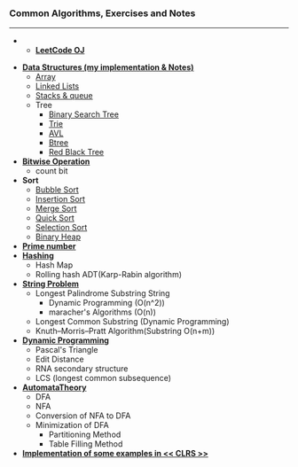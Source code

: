 ### Common Algorithms, Exercises and Notes
- - -
- * [**LeetCode OJ**](https://github.com/zpoint/Algorithms/tree/master/LeetCode)
* [**Data Structures (my implementation & Notes)**](#data-structure)
	* [Array](https://github.com/zpoint/Algorithms/tree/master/Array)
	* [Linked Lists](https://github.com/zpoint/Algorithms/tree/master/Linked%20Lists)
	* [Stacks & queue](https://github.com/zpoint/Algorithms/tree/master/Stack_Queue)
	* Tree
		*  [Binary Search Tree](https://github.com/zpoint/Algorithms/tree/master/Tree/BST)
		*  [Trie](https://github.com/zpoint/Algorithms/tree/master/Tree/Trie)
		*  [AVL](https://github.com/zpoint/Algorithms/tree/master/Tree/AVL)
		*  [Btree](https://github.com/zpoint/Algorithms/tree/master/Tree/Btree)
		*  [Red Black Tree](https://github.com/zpoint/Algorithms/tree/master/Tree/RBTree)
* [**Bitwise Operation**](https://github.com/zpoint/Algorithms/tree/master/bitwise)
	* count bit
* **Sort**
	* [Bubble Sort](https://github.com/zpoint/Algorithms/tree/master/Sort/bubble%20sort)
	* [Insertion Sort](https://github.com/zpoint/Algorithms/tree/master/Sort/insertion%20sort)
	* [Merge Sort](https://github.com/zpoint/Algorithms/tree/master/Sort/merge%20sort)
	* [Quick Sort](https://github.com/zpoint/Algorithms/tree/master/Sort/quick%20sort)
	* [Selection Sort](https://github.com/zpoint/Algorithms/tree/master/Sort/selection%20sort)
	* [Binary Heap](https://github.com/zpoint/Algorithms/tree/master/Sort/binary%20heap)
* [**Prime number**](https://github.com/zpoint/Algorithms/tree/master/prime)
* [**Hashing**](https://github.com/zpoint/Algorithms/tree/master/Hashing)
 	* Hash Map
 	* Rolling hash ADT(Karp-Rabin algorithm)
* [**String Problem**](https://github.com/zpoint/Algorithms/tree/master/String)
	* Longest Palindrome Substring String
		* Dynamic Programming (O(n^2))
		* maracher's Algorithms (O(n))
	* Longest Common Substring (Dynamic Programming)
	* Knuth–Morris–Pratt Algorithm(Substring O(n+m))
* [**Dynamic Programming**](https://github.com/zpoint/Algorithms/tree/master/Dynamic%20Programming)
	* Pascal's Triangle
	* Edit Distance
	* RNA secondary structure
	* LCS (longest common subsequence)
* [**AutomataTheory**](https://github.com/zpoint/Algorithms/tree/master/AutomataTheory)
	* DFA
	* NFA
	* Conversion of NFA to DFA
	* Minimization of DFA
		* Partitioning Method
		* Table Filling Method
* [**Implementation of some examples in << CLRS >>**](https://github.com/zpoint/Algorithms/tree/master/CLRS)

